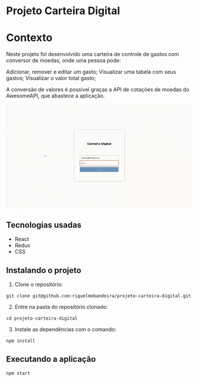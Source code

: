 # Projeto Carteira Digital

# Contexto
Neste projeto foi desenvolvido uma carteira de controle de gastos com conversor de moedas, onde uma pessoa pode:

Adicionar, remover e editar um gasto;
Visualizar uma tabela com seus gastos;
Visualizar o valor total gasto;

A conversão de valores é possível graças a API de cotações de moedas do AwesomeAPI, que abastece a aplicação.

![Preview da aplicação](preview.gif)

## Tecnologias usadas

* React
* Redux
* CSS

## Instalando o projeto

1. Clone o repositório:

```
git clone git@github.com:riquelmebandeira/projeto-carteira-digital.git
```

2. Entre na pasta do repositório clonado:

```
cd projeto-carteira-digital
```

3. Instale as dependências com o comando:

```
npm install
```

## Executando a aplicação

  ```
  npm start